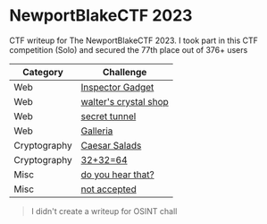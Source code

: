 # NewportBlakeCTF 2023
CTF writeup for The NewportBlakeCTF 2023. I took part in this CTF competition (Solo) and secured the 77th place out of 376+ users

| Category | Challenge |
| --- | --- |
| Web | [Inspector Gadget](/2023/NewportBlakeCTF%202023/Inspector%20Gadget/)
| Web | [walter's crystal shop](/2023/NewportBlakeCTF%202023/walter's%20crystal%20shop/)
| Web | [secret tunnel](/2023/NewportBlakeCTF%202023/secret%20tunnel/)
| Web | [Galleria](/2023/NewportBlakeCTF%202023/Galleria/)
| Cryptography | [Caesar Salads](/2023/NewportBlakeCTF%202023/Caesar%20Salads/)
| Cryptography | [32+32=64](/2023/NewportBlakeCTF%202023/32+32=64/)
| Misc | [do you hear that?](/2023/NewportBlakeCTF%202023/do%20you%20hear%20that/)
| Misc | [not accepted](/2023/NewportBlakeCTF%202023/not%20accepted/)

> I didn't create a writeup for OSINT chall
